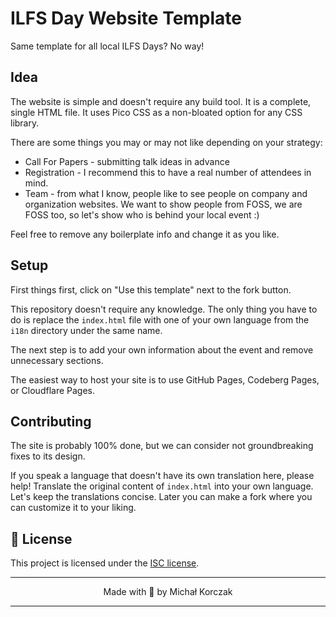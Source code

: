 # ILFS Day Website Template

Same template for all local ILFS Days? No way! 

## Idea

The website is simple and doesn't require any build tool.
It is a complete, single HTML file.
It uses Pico CSS as a non-bloated option for any CSS library.

There are some things you may or may not like depending on your strategy:
- Call For Papers - submitting talk ideas in advance
- Registration - I recommend this to have a real number of attendees in mind.
- Team - from what I know, people like to see people on company and organization websites. We want to show people from FOSS, we are FOSS too, so let's show who is behind your local event :) 

Feel free to remove any boilerplate info and change it as you like.

## Setup

First things first, click on "Use this template" next to the fork button.

This repository doesn't require any knowledge.
The only thing you have to do is replace the `index.html` file with one of your own language from the `i18n` directory under the same name.

The next step is to add your own information about the event and remove unnecessary sections.

The easiest way to host your site is to use GitHub Pages, Codeberg Pages, or Cloudflare Pages.

## Contributing

The site is probably 100% done, but we can consider not groundbreaking fixes to its design.

If you speak a language that doesn't have its own translation here, please help!
Translate the original content of `index.html` into your own language. Let's keep the translations concise. Later you can make a fork where you can customize it to your liking.

## 📄 License

This project is licensed under the [ISC license](./LICENSE).

---

<p align="center">Made with 🩵 by Michał Korczak</p>

---
